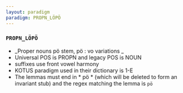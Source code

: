 ```yaml
---
layout: paradigm
paradigm: PROPN_LÖPÖ
---
```

### ` PROPN_LÖPÖ `

* _Proper nouns pö stem, pö : vo variations _
* Universal POS is PROPN and legacy POS is NOUN
* suffixes use front vowel harmony
* KOTUS paradigm used in their dictionary is 1-E
* The lemmas must end in * pö * (which will be deleted to form an invariant stub) and the regex matching the lemma is ` pö `
